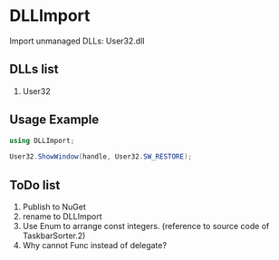 # DLLImport

Import unmanaged DLLs: User32.dll


## DLLs list

1. User32


## Usage Example

```C#
using DLLImport;

User32.ShowWindow(handle, User32.SW_RESTORE);
```


## ToDo list

1. Publish to NuGet
1. rename to DLLImport
1. Use Enum to arrange const integers. (reference to source code of TaskbarSorter.2)
1. Why cannot Func instead of delegate?
